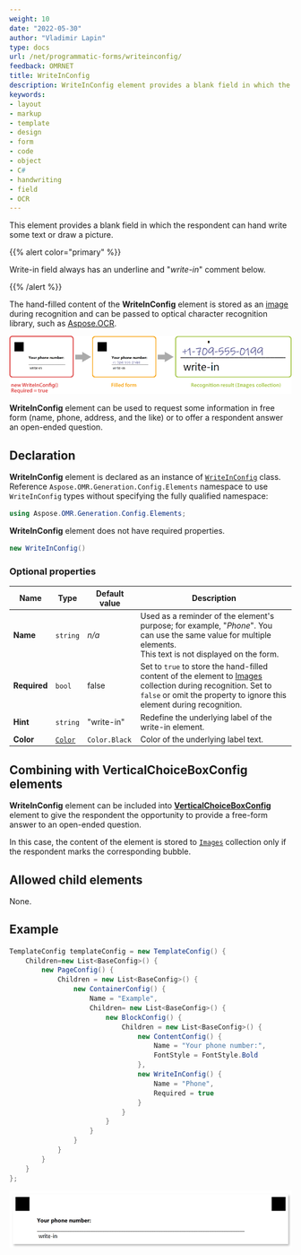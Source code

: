```yaml
---
weight: 10
date: "2022-05-30"
author: "Vladimir Lapin"
type: docs
url: /net/programmatic-forms/writeinconfig/
feedback: OMRNET
title: WriteInConfig
description: WriteInConfig element provides a blank field in which the respondent can hand write some text or draw a picture.
keywords:
- layout
- markup
- template
- design
- form
- code
- object
- C#
- handwriting
- field
- OCR
---
```


This element provides a blank field in which the respondent can hand write some text or draw a picture.

{{% alert color="primary" %}} 

Write-in field always has an underline and "_write-in_" comment below.

{{% /alert %}}

The hand-filled content of the **WriteInConfig** element is stored as an [image](https://reference.aspose.com/omr/net/aspose.omr.model/recognitionresult/properties/images) during recognition and can be passed to optical character recognition library, such as [Aspose.OCR](https://products.aspose.app/ocr).

![WriteInConfig element](program-writein.png)

**WriteInConfig** element can be used to request some information in free form (name, phone, address, and the like) or to offer a respondent answer an open-ended question.

## Declaration

**WriteInConfig** element is declared as an instance of [`WriteInConfig`](https://reference.aspose.com/omr/net/aspose.omr.generation.config.elements/writeinconfig/) class. Reference `Aspose.OMR.Generation.Config.Elements` namespace to use `WriteInConfig` types without specifying the fully qualified namespace:

```csharp
using Aspose.OMR.Generation.Config.Elements;
```

**WriteInConfig** element does not have required properties.

```csharp
new WriteInConfig()
```

### Optional properties

Name | Type | Default value | Description
---- | ---- | ------------- | -----------
**Name** | `string` | _n/a_ | Used as a reminder of the element's purpose; for example, "_Phone_". You can use the same value for multiple elements.<br />This text is not displayed on the form.
**Required** | `bool` | false | Set to `true` to store the hand-filled content of the element to [Images](https://reference.aspose.com/omr/net/aspose.omr.model/recognitionresult/properties/images) collection during recognition. Set to `false` or omit the property to ignore this element during recognition.
**Hint** | `string` | "write-in" | Redefine the underlying label of the write-in element.
**Color** | [`Color`](https://reference.aspose.com/omr/net/aspose.omr.generation/color/) | `Color.Black` | Color of the underlying label text.

## Combining with VerticalChoiceBoxConfig elements

**WriteInConfig** element can be included into [**VerticalChoiceBoxConfig**](/omr/json-markup/verticalchoiceboxconfig/) element to give the respondent the opportunity to provide a free-form answer to an open-ended question.

In this case, the content of the element is stored to [`Images`](https://reference.aspose.com/omr/net/aspose.omr.model/recognitionresult/properties/images) collection only if the respondent marks the corresponding bubble.

## Allowed child elements

None.

## Example

```csharp
TemplateConfig templateConfig = new TemplateConfig() {
	Children=new List<BaseConfig>() {
		new PageConfig() {
			Children = new List<BaseConfig>() {
				new ContainerConfig() {
					Name = "Example",
					Children= new List<BaseConfig>() {
						new BlockConfig() {
							Children = new List<BaseConfig>() {
								new ContentConfig() {
									Name = "Your phone number:",
									FontStyle = FontStyle.Bold
								},
								new WriteInConfig() {
									Name = "Phone",
									Required = true
								}
							}
						}
					}
				}
			}
		}
	}
};
```

![WriteInConfig element example](write_in-example.png)
